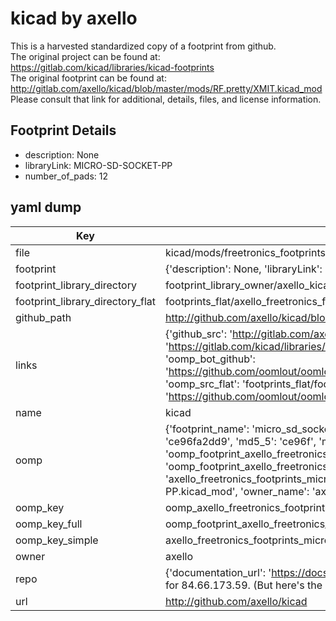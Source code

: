 # kicad by axello  
This is a harvested standardized copy of a footprint from github.  
The original project can be found at:  
https://gitlab.com/kicad/libraries/kicad-footprints  
The original footprint can be found at:
http://gitlab.com/axello/kicad/blob/master/mods/RF.pretty/XMIT.kicad_mod
Please consult that link for additional, details, files, and license information.  
## Footprint Details
* description: None  
* libraryLink: MICRO-SD-SOCKET-PP  
* number_of_pads: 12  
## yaml dump  
| Key | Value |  
| --- | --- |  
| file | kicad/mods/freetronics_footprints.pretty/MICRO-SD-SOCKET-PP.kicad_mod |  
| footprint | {'description': None, 'libraryLink': 'MICRO-SD-SOCKET-PP', 'number_of_pads': 12} |  
| footprint_library_directory | footprint_library_owner/axello_kicad |  
| footprint_library_directory_flat | footprints_flat/axello_freetronics_footprints_micro_sd_socket_pp/working |  
| github_path | http://github.com/axello/kicad/blob/master/mods/freetronics_footprints.pretty/MICRO-SD-SOCKET-PP.kicad_mod |  
| links | {'github_src': 'http://gitlab.com/axello/kicad/blob/master/mods/RF.pretty/XMIT.kicad_mod', 'github_src_repo': 'https://gitlab.com/kicad/libraries/kicad-footprints', 'oomp_bot': 'footprints/axello_freetronics_footprints_micro_sd_socket_pp/working', 'oomp_bot_github': 'https://github.com/oomlout/oomlout_oomp_footprint_bot/tree/main/footprints/axello_freetronics_footprints_micro_sd_socket_pp/working', 'oomp_src_flat': 'footprints_flat/footprints_flat/axello_freetronics_footprints_micro_sd_socket_pp/working', 'oomp_src_flat_github': 'https://github.com/oomlout/oomlout_oomp_footprint_src/tree/main/footprints_flat/axello_freetronics_footprints_micro_sd_socket_pp/working'} |  
| name | kicad |  
| oomp | {'footprint_name': 'micro_sd_socket_pp', 'library_name': 'freetronics_footprints', 'md5': 'ce96fa2dd9a140f1bdddc29846b5697f', 'md5_10': 'ce96fa2dd9', 'md5_5': 'ce96f', 'md5_6': 'ce96fa', 'oomp_key': 'oomp_axello_freetronics_footprints_micro_sd_socket_pp', 'oomp_key_extra': 'oomp_footprint_axello_freetronics_footprints_micro_sd_socket_pp', 'oomp_key_full': 'oomp_footprint_axello_freetronics_footprints_micro_sd_socket_pp_ce96fa', 'oomp_key_simple': 'axello_freetronics_footprints_micro_sd_socket_pp', 'original_filename': 'kicad/mods/freetronics_footprints.pretty/MICRO-SD-SOCKET-PP.kicad_mod', 'owner_name': 'axello'} |  
| oomp_key | oomp_axello_freetronics_footprints_micro_sd_socket_pp |  
| oomp_key_full | oomp_footprint_axello_freetronics_footprints_micro_sd_socket_pp |  
| oomp_key_simple | axello_freetronics_footprints_micro_sd_socket_pp |  
| owner | axello |  
| repo | {'documentation_url': 'https://docs.github.com/rest/overview/resources-in-the-rest-api#rate-limiting', 'message': "API rate limit exceeded for 84.66.173.59. (But here's the good news: Authenticated requests get a higher rate limit. Check out the documentation for more details.)"} |  
| url | http://github.com/axello/kicad |  

